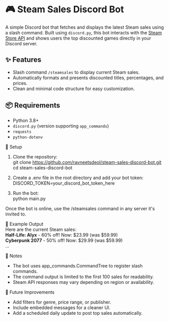 # 🎮 Steam Sales Discord Bot

A simple Discord bot that fetches and displays the latest Steam sales using a slash command. Built using `discord.py`, this bot interacts with the [Steam Store API](https://store.steampowered.com/api/featuredcategories) and shows users the top discounted games directly in your Discord server.

## ✨ Features

- Slash command `/steamsales` to display current Steam sales.
- Automatically formats and presents discounted titles, percentages, and prices.
- Clean and minimal code structure for easy customization.

## 📦 Requirements

- Python 3.8+
- `discord.py` (version supporting `app_commands`)
- `requests`
- `python-dotenv`

🔧 Setup
1. Clone the repository:  
git clone https://github.com/ravneetsdeol/steam-sales-discord-bot.git  
cd steam-sales-discord-bot  

2. Create a .env file in the root directory and add your bot token:  
DISCORD_TOKEN=your_discord_bot_token_here  

3. Run the bot:  
python main.py  

Once the bot is online, use the /steamsales command in any server it's invited to.

📜 Example Output  
Here are the current Steam sales:  
**Half-Life: Alyx** - 60% off! Now: $23.99 (was $59.99)  
**Cyberpunk 2077** - 50% off! Now: $29.99 (was $59.99)  
...  

🧠 Notes
* The bot uses app_commands.CommandTree to register slash commands.
* The command output is limited to the first 100 sales for readability.
* Steam API responses may vary depending on region or availability.

🚀 Future Improvements
* Add filters for genre, price range, or publisher.
* Include embedded messages for a cleaner UI.
* Add a scheduled daily update to post top sales automatically.
